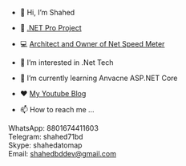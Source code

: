 - 👋 Hi, I’m Shahed
- 🚀 <a href="https://1.envato.market/7mA73y" rel="nofollow">.NET Pro Project</a>
- 💻 <a href="https://apps.microsoft.com/store/detail/net-speed-meter/9NMBX01PXZ4L" rel="nofollow">Architect and Owner of Net Speed Meter</a>
- 👀 I’m interested in .Net Tech
- 🌱 I’m currently learning Anvacne ASP.NET Core
- ❤️ <a href="https://www.youtube.com/channel/UCdHAVwuNUtfqZRFVI6qf7mg" rel="nofollow">My Youtube Blog</a>


- 📫 How to reach me ...

WhatsApp: 8801674411603 <br />
Telegram: shahed71bd <br />
Skype: shahedatomap <br />
Email: shahedbddev@gmail.com <br />


<!---
shahedbd/shahedbd is a ✨ special ✨ repository because its `README.md` (this file) appears on your GitHub profile.
You can click the Preview link to take a look at your changes.
--->
